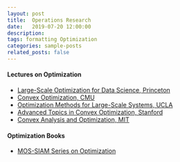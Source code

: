 ```yaml
---
layout: post
title:  Operations Research
date:   2019-07-20 12:00:00
description:
tags: formatting Optimization
categories: sample-posts
related_posts: false
---
```



<!-- #### Mathematical Optimization
I found a few quite useful web pages: 
<ul>
    <li><a href="http://www.mit.edu/~dimitrib/home.html" target="_blank">Dimitri Bertsekas</a></li>
    <li><a href="https://www2.isye.gatech.edu/~nemirovs/" target="_blank">Arkadi Nemirovski</a></li>
    <li><a href="https://www.cs.princeton.edu/~ehazan/index.htm" target="_blank">Elad Hazan</a></li>
    <li><a href="https://www.cmu.edu/tepper/faculty-and-research/faculty-by-area/profiles/tayur-sridhar.html" target="_blank">Sridhar R. Tayur</a></li>
    <li><a href="http://www.andrew.cmu.edu/user/fkilinc/" target="_blank">Fatma Kılınç-Karzan</a></li>
    <li><a href="https://www2.isye.gatech.edu/~sdey30/" target="_blank">Santanu S. Dey</a></li>
    <li><a href="https://web.stanford.edu/~yyye/" target="_blank">Yinyu Ye</a></li>
    <li><a href="https://mitmgmtfaculty.mit.edu/rfreund/" target="_blank">Robert M. Freund</a></li>
    <li><a href="http://www.pokutta.com/" target="_blank">Sebastian Pokutta</a></li>
</ul>
 -->


<!-- #### Quantum Computing
<ul>
    <li><a href="https://www.cmu.edu/tepper/faculty-and-research/research/quantum-computing-business.html" target="_blank">CMU Quamtum Computing Research</a></li>
    <li><a href="https://ti.arc.nasa.gov/tech/dash/groups/quail/" target="_blank">QuAIL</a></li>
</ul> -->



#### Lectures on Optimization
<ul>
    <li><a href="http://www.princeton.edu/~yc5/ele522_optimization/index.html" target="_blank">Large-Scale Optimization for Data Science, Princeton</a></li>
    <li><a href="http://www.stat.cmu.edu/~ryantibs/convexopt/" target="_blank">Convex Optimization, CMU</a></li>
    <li><a href="http://www.seas.ucla.edu/~vandenbe/ee236c.html" target="_blank">Optimization Methods for Large-Scale Systems, UCLA</a></li>
    <li><a href="https://statweb.stanford.edu/~candes/teaching/math301/index.html" target="_blank">Advanced Topics in Convex Optimization, Stanford</a></li>
    <li><a href="https://ocw.mit.edu/courses/electrical-engineering-and-computer-science/6-253-convex-analysis-and-optimization-spring-2012/" target="_blank">Convex Analysis and Optimization, MIT</a></li>
</ul>



#### Optimization Books
<ul>
    <li><a href="https://epubs.siam.org/series/mo?mobileUi=0&" target="_blank">MOS-SIAM Series on Optimization</a></li>
</ul>